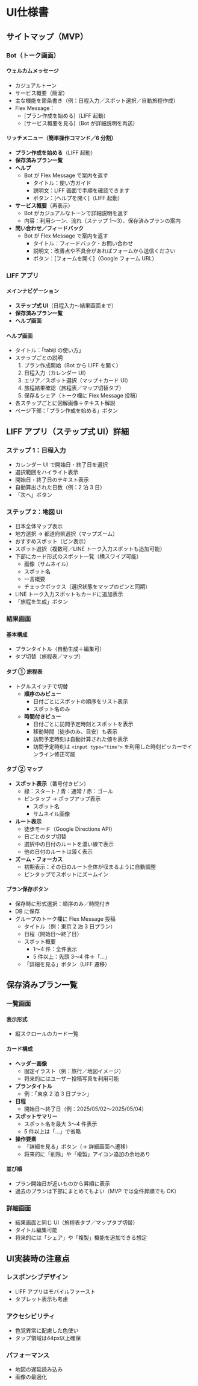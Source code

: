 # UI仕様書

## サイトマップ（MVP）

### **Bot（トーク画面）**

#### ウェルカムメッセージ
- カジュアルトーン
- サービス概要（簡潔）
- 主な機能を箇条書き（例：日程入力／スポット選択／自動旅程作成）
- Flex Message：
  - [プラン作成を始める]（LIFF 起動）
  - [サービス概要を見る]（Bot が詳細説明を再送）

#### リッチメニュー（簡単操作コマンド／6 分割）
- **プラン作成を始める**（LIFF 起動）
- **保存済みプラン一覧**
- **ヘルプ**
  - Bot が Flex Message で案内を返す
    - タイトル：使い方ガイド
    - 説明文：LIFF 画面で手順を確認できます
    - ボタン：[ヘルプを開く]（LIFF 起動）
- **サービス概要**（再表示）
  - Bot がカジュアルなトーンで詳細説明を返す
  - 内容：利用シーン、流れ（ステップ 1〜3）、保存済みプランの案内
- **問い合わせ／フィードバック**
  - Bot が Flex Message で案内を返す
    - タイトル：フィードバック・お問い合わせ
    - 説明文：改善点や不具合があればフォームから送信ください
    - ボタン：[フォームを開く]（Google フォーム URL）

### **LIFF アプリ**

#### メインナビゲーション
- **ステップ式 UI**（日程入力〜結果画面まで）
- **保存済みプラン一覧**
- **ヘルプ画面**

#### ヘルプ画面
- タイトル：「tabiji の使い方」
- ステップごとの説明
  1. プラン作成開始（Bot から LIFF を開く）
  2. 日程入力（カレンダー UI）
  3. エリア／スポット選択（マップ＋カード UI）
  4. 旅程結果確認（旅程表／マップ切替タブ）
  5. 保存＆シェア（トーク欄に Flex Message 投稿）
- 各ステップごとに図解画像＋テキスト解説
- ページ下部：「プラン作成を始める」ボタン

## LIFF アプリ（ステップ式 UI）詳細

### **ステップ 1：日程入力**
- カレンダー UI で開始日・終了日を選択
- 選択範囲をハイライト表示
- 開始日・終了日のテキスト表示
- 自動算出された日数（例：2 泊 3 日）
- 「次へ」ボタン

### **ステップ 2：地図 UI**
- 日本全体マップ表示
- 地方選択 → 都道府県選択（マップズーム）
- おすすめスポット（ピン表示）
- スポット選択（複数可／LINE トーク入力スポットも追加可能）
- 下部にカード形式のスポット一覧（横スワイプ可能）
  - 画像（サムネイル）
  - スポット名
  - 一言概要
  - チェックボックス（選択状態をマップのピンと同期）
- LINE トーク入力スポットもカードに追加表示
- 「旅程を生成」ボタン

### **結果画面**

#### 基本構成
- プランタイトル（自動生成＋編集可）
- タブ切替（旅程表／マップ）

#### タブ ① 旅程表
- トグルスイッチで切替
  - **順序のみビュー**
    - 日付ごとにスポットの順序をリスト表示
    - スポット名のみ
  - **時間付きビュー**
    - 日付ごとに訪問予定時刻とスポットを表示
    - 移動時間（徒歩のみ、目安）も表示
    - 訪問予定時刻は自動計算された値を表示
    - 訪問予定時刻は `<input type="time">` を利用した時刻ピッカーでインライン修正可能

#### タブ ② マップ
- **スポット表示**（番号付きピン）
  - 緑：スタート / 青：通常 / 赤：ゴール
  - ピンタップ → ポップアップ表示
    - スポット名
    - サムネイル画像
- **ルート表示**
  - 徒歩モード（Google Directions API）
  - 日ごとのタブ切替
  - 選択中の日付のルートを濃い線で表示
  - 他の日付のルートは薄く表示
- **ズーム・フォーカス**
  - 初期表示：その日のルート全体が収まるように自動調整
  - ピンタップでスポットにズームイン

#### プラン保存ボタン
- 保存時に形式選択：順序のみ／時間付き
- DB に保存
- グループのトーク欄に Flex Message 投稿
  - タイトル（例：東京 2 泊 3 日プラン）
  - 日程（開始日〜終了日）
  - スポット概要
    - 1〜4 件：全件表示
    - 5 件以上：先頭 3〜4 件＋「...」
  - 「詳細を見る」ボタン（LIFF 遷移）

## 保存済みプラン一覧

### **一覧画面**

#### 表示形式
- 縦スクロールのカード一覧

#### カード構成
- **ヘッダー画像**
  - 固定イラスト（例：旅行／地図イメージ）
  - 将来的にはユーザー投稿写真を利用可能
- **プランタイトル**
  - 例：「東京 2 泊 3 日プラン」
- **日程**
  - 開始日〜終了日（例：2025/05/02〜2025/05/04）
- **スポットサマリー**
  - スポット名を最大 3〜4 件表示
  - 5 件以上は「…」で省略
- **操作要素**
  - 「詳細を見る」ボタン（→ 詳細画面へ遷移）
  - 将来的に「削除」や「複製」アイコン追加の余地あり

#### 並び順
- プラン開始日が近いものから昇順に表示
- 過去のプランは下部にまとめてもよい（MVP では全件昇順でも OK）

### **詳細画面**
- 結果画面と同じ UI（旅程表タブ／マップタブ切替）
- タイトル編集可能
- 将来的には「シェア」や「複製」機能を追加できる想定

## UI実装時の注意点

### レスポンシブデザイン
- LIFF アプリはモバイルファースト
- タブレット表示も考慮

### アクセシビリティ
- 色覚異常に配慮した色使い
- タップ領域は44px以上確保

### パフォーマンス
- 地図の遅延読み込み
- 画像の最適化